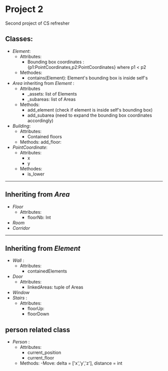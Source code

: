 # Project 2
Second project of CS refresher


## Classes:
- *Element*:
    - Attributes:
        - Bounding box coordinates : {p1:PointCoordinates,p2:PointCoordinates} where p1 < p2
    - Methodes:
        - contains(Element): Element's bounding box is inside self's
- *Area* inheriting from *Element* :
    - Attributes
        - _assets: list of Elements
        - _subareas: list of Areas
    - Methods:
        - add_element (check if element is inside self's bounding box)
        - add_subarea (need to expand the bounding box coordinates accordingly)
-  *Building*:
    - Attributes:
        - Contained floors
    - Methods: 
        add_floor:
- *PointCoordinate*:
    - Attributes:
        - x
        - y
    - Methodes:
        - is_lower
---
## Inheriting from *Area*
- *Floor* 
    - Attributes:
        - floorNb: Int
- *Room*
- *Corridor* 

---
## Inheriting from *Element*
-  *Wall*  :
    - Attributes:
        - containedElements
-  *Door* 
    - Attributes:
        - linkedAreas: tuple of Areas
-  *Window* 
-  *Stairs* :
    - Attributes:
        - floorUp:
        - floorDown


## person related class

- *Person* : 
    - Attributes: 
        - current_position
        - current_floor
    - Methods:
        -Move: delta = ['x','y','z'], distance = int 

 